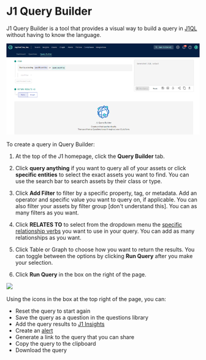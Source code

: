 # J1 Query Builder

J1 Query Builder is a tool that provides a visual way to build a query in [J1QL](./jupiterOne-query-language.md) without having to know the language. 



![](../assets/query-builder-home.png) 



To create a query in Query Builder:

1. At the top of the J1 homepage, click the **Query Builder** tab.

2. Click **query anything** if you want to query all of your assets or click **specific entities** to select the exact assets you want to find. You can use the search bar to search assets by their class or type.

3. Click **Add Filter** to filter by a specific property, tag, or metadata. Add an operator and specific value you want to query on, if applicable. You can also filter your assets by filter group [don't understand this]. You can as many filters as you want.

4. Click **RELATES TO** to select from the dropdown menu the [specific relationship verbs](./jupiterOne-query-language.md##basic-keywords) you want to use in your query. You can add as many relationships as you want.

5. Click Table or Graph to choose how you want to return the results. You can toggle between the options by clicking **Run Query** after you make your selection.

6. Click **Run Query** in the box on the right of the page. 

   

![](../assets/query-builder.gif)



Using the icons in the box at the top right of the page, you can:

- Reset the query to start again
- Save the query as a question in the questions library
- Add the query results to [J1 Insights](../compliance_and-reporting/insights-dashboards.md)
- Create an [alert](../security-operations/manage-alerts.md)
- Generate a link to the query that you can share
- Copy the query to the clipboard
- Download the query



